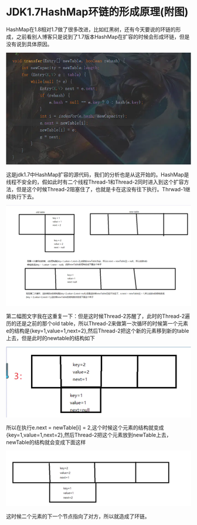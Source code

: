 # JDK1.7HashMap环链的形成原理(附图)

HashMap在1.8相对1.7做了很多改进，比如红黑树，还有今天要说的环链的形成，之前看别人博客只是说到了1.7版本HashMap在扩容的时候会形成环链，但是没有说到具体原因。



![img](images/16e5e6d2090c5df7)

这是jdk1.7中HashMap扩容的源代码，我们的分析也是从这开始的。HashMap是线程不安全的，假如此时有二个线程Thread-1和Thread-2同时进入到这个扩容方法，但是这个时候Thread-2阻塞住了，也就是卡在这没有往下执行。Thrwad-1继续执行下去。





![img](images/16e5e70aee0ac9b7)



第二幅图文字我在这重复一下：但是这时候Thread-2苏醒了，此时的Thread-2遍历的还是之前的那个old table，所以Thread-2来做第一次循环的时候第一个元素e的结构是{key=1,value=1,next=2},然后Thread-2把这个新的元素移到新的table上去，但是此时的newtable的结构如下



![img](images/16e5e78a1c5e6358)

所以在执行e.next = newTable[i] = 2,这个时候这个元素的结构就变成{key=1,value=1,next=2},然后Thread-2把这个元素放到newTable上去，newTable的结构就会变成下面这样





![img](images/16e5e7a5f49e9b9b)



这时候二个元素的下一个节点指向了对方，所以就造成了环链。
